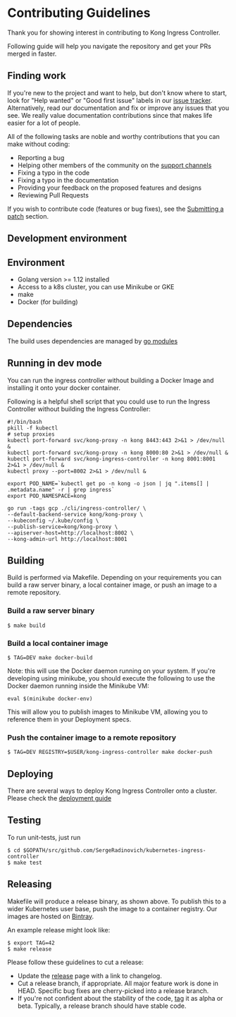 # Contributing Guidelines

Thank you for showing interest in contributing to
Kong Ingress Controller.

Following guide will help you navigate
the repository and get your PRs
merged in faster.

## Finding work

If you're new to the project and want to help, but don't know where to start,
look for "Help wanted" or "Good first issue" labels in our
[issue tracker](https://github.com/Kong/kubernetes-ingress-controller/issues).
Alternatively, read our documentation and fix or
improve any issues that you see. We really value documentation contributions
since that makes life easier for a lot of people.

All of the following tasks are noble and worthy contributions that you can
make without coding:

- Reporting a bug
- Helping other members of the community on the
  [support channels](https://github.com/Kong/kubernetes-ingress-controller#seeking-help)
- Fixing a typo in the code
- Fixing a typo in the documentation
- Providing your feedback on the proposed features and designs
- Reviewing Pull Requests

If you wish to contribute code (features or bug fixes), see the [Submitting a
patch](#submitting-a-patch) section.

## Development environment

## Environment

- Golang version >= 1.12 installed
- Access to a k8s cluster, you can use Minikube or GKE
- make
- Docker (for building)

## Dependencies

The build uses dependencies are managed by [go modules](https://blog.golang.org/using-go-modules) 

## Running in dev mode

You can run the ingress controller without building a Docker
Image and installing it onto your docker container.

Following is a helpful shell script that you could
use to run the Ingress Controller without building
the Ingress Controller:

```shell
#!/bin/bash
pkill -f kubectl
# setup proxies
kubectl port-forward svc/kong-proxy -n kong 8443:443 2>&1 > /dev/null &
kubectl port-forward svc/kong-proxy -n kong 8000:80 2>&1 > /dev/null &
kubectl port-forward svc/kong-ingress-controller -n kong 8001:8001 2>&1 > /dev/null &
kubectl proxy --port=8002 2>&1 > /dev/null &

export POD_NAME=`kubectl get po -n kong -o json | jq ".items[] | .metadata.name" -r | grep ingress`
export POD_NAMESPACE=kong

go run -tags gcp ./cli/ingress-controller/ \
--default-backend-service kong/kong-proxy \
--kubeconfig ~/.kube/config \
--publish-service=kong/kong-proxy \
--apiserver-host=http://localhost:8002 \
--kong-admin-url http://localhost:8001
```

## Building

Build is performed via Makefile. Depending on your
requirements you can build a raw server binary, a local container image,
or push an image to a remote repository.

### Build a raw server binary

```console
$ make build
```

### Build a local container image

```console
$ TAG=DEV make docker-build
```

Note: this will use the Docker daemon
running on your system.
If you're developing using minikube, you
should execute the following to use the
Docker daemon running inside the Minikube VM:

```console
eval $(minikube docker-env)
```

This will allow you to publish images to
Minikube VM, allowing you to reference them
in your Deployment specs.

### Push the container image to a remote repository

```console
$ TAG=DEV REGISTRY=$USER/kong-ingress-controller make docker-push
```

## Deploying

There are several ways to deploy Kong Ingress Controller onto a cluster.
Please check the [deployment guide](/docs/deployment/README.md)

## Testing

To run unit-tests, just run

```console
$ cd $GOPATH/src/github.com/SergeRadinovich/kubernetes-ingress-controller
$ make test
```

## Releasing

Makefile will produce a release binary, as shown above. To publish this
to a wider Kubernetes user base, push the image to a container registry.
Our images are hosted on
[Bintray](https://bintray.com/SergeRadinovich/kubernetes-ingress-controller).

An example release might look like:

```shell
$ export TAG=42
$ make release
```

Please follow these guidelines to cut a release:

- Update the [release](https://help.github.com/articles/creating-releases/)
  page with a link to changelog.
- Cut a release branch, if appropriate.
  All major feature work is done in HEAD. Specific bug fixes are
  cherry-picked into a release branch.
- If you're not confident about the stability of the code,
  [tag](https://help.github.com/articles/working-with-tags/) it as alpha or beta.
  Typically, a release branch should have stable code.
